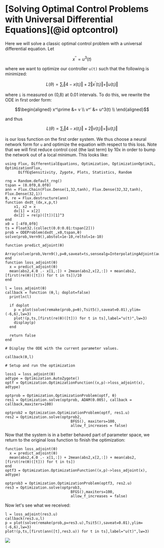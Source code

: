 # [Solving Optimal Control Problems with Universal Differential Equations](@id optcontrol)

Here we will solve a classic optimal control problem with a universal differential
equation. Let

```math
x^{′′} = u^3(t)
```

where we want to optimize our controller `u(t)` such that the following is
minimized:

```math
L(\theta) = \sum_i \Vert 4 - x(t_i) \Vert + 2 \Vert x^\prime(t_i) \Vert + \Vert u(t_i) \Vert
```

where ``i`` is measured on (0,8) at 0.01 intervals. To do this, we rewrite the
ODE in first order form:

```math
\begin{aligned}
x^\prime &= v \\
v^′ &= u^3(t) \\
\end{aligned}
```

and thus

```math
L(\theta) = \sum_i \Vert 4 - x(t_i) \Vert + 2 \Vert v(t_i) \Vert + \Vert u(t_i) \Vert
```

is our loss function on the first order system. We thus choose a neural network
form for ``u`` and optimize the equation with respect to this loss. Note that we
will first reduce control cost (the last term) by 10x in order to bump the network out
of a local minimum. This looks like:

```@example neuraloptimalcontrol
using Flux, DifferentialEquations, Optimization, OptimizationOptimJL, OptimizationFlux, 
      DiffEqSensitivity, Zygote, Plots, Statistics, Random

rng = Random.default_rng()
tspan = (0.0f0,8.0f0)
ann = Flux.Chain(Flux.Dense(1,32,tanh), Flux.Dense(32,32,tanh), Flux.Dense(32,1))
θ, re = Flux.destructure(ann)
function dxdt_(dx,x,p,t)
    x1, x2 = x
    dx[1] = x[2]
    dx[2] = re(p)([t])[1]^3
end
x0 = [-4f0,0f0]
ts = Float32.(collect(0.0:0.01:tspan[2]))
prob = ODEProblem(dxdt_,x0,tspan,θ)
solve(prob,Vern9(),abstol=1e-10,reltol=1e-10)

function predict_adjoint(θ)
  Array(solve(prob,Vern9(),p=θ,saveat=ts,sensealg=InterpolatingAdjoint(autojacvec=ReverseDiffVJP(true))))
end
function loss_adjoint(θ)
  x = predict_adjoint(θ)
  mean(abs2,4.0 .- x[1,:]) + 2mean(abs2,x[2,:]) + mean(abs2,[first(re(θ)([t])) for t in ts])/10
end

l = loss_adjoint(θ)
callback = function (θ,l; doplot=false)
  println(l)

  if doplot
    p = plot(solve(remake(prob,p=θ),Tsit5(),saveat=0.01),ylim=(-6,6),lw=3)
    plot!(p,ts,[first(re(θ)([t])) for t in ts],label="u(t)",lw=3)
    display(p)
  end

  return false
end

# Display the ODE with the current parameter values.

callback(θ,l)

# Setup and run the optimization

loss1 = loss_adjoint(θ)
adtype = Optimization.AutoZygote()
optf = Optimization.OptimizationFunction((x,p)->loss_adjoint(x), adtype)

optprob = Optimization.OptimizationProblem(optf, θ)
res1 = Optimization.solve(optprob, ADAM(0.005), callback = callback,maxiters=100)

optprob2 = Optimization.OptimizationProblem(optf, res1.u)
res2 = Optimization.solve(optprob2,
                              BFGS(), maxiters=100,
                              allow_f_increases = false)
```

Now that the system is in a better behaved part of parameter space, we return to
the original loss function to finish the optimization:

```@example neuraloptimalcontrol
function loss_adjoint(θ)
  x = predict_adjoint(θ)
  mean(abs2,4.0 .- x[1,:]) + 2mean(abs2,x[2,:]) + mean(abs2,[first(re(θ)([t])) for t in ts])
end
optf3 = Optimization.OptimizationFunction((x,p)->loss_adjoint(x), adtype)

optprob3 = Optimization.OptimizationProblem(optf3, res2.u)
res3 = Optimization.solve(optprob3,
                              BFGS(),maxiters=100,
                              allow_f_increases = false)
```

Now let's see what we received:

```@example neuraloptimalcontrol
l = loss_adjoint(res3.u)
callback(res3.u,l)
p = plot(solve(remake(prob,p=res3.u),Tsit5(),saveat=0.01),ylim=(-6,6),lw=3)
plot!(p,ts,[first(ann([t],res3.u)) for t in ts],label="u(t)",lw=3)
```

![](https://user-images.githubusercontent.com/1814174/81859169-db65b280-9532-11ea-8394-dbb5efcd4036.png)
